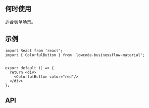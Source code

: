 ## 何时使用

适合表单场景。

## 示例

```tsx
import React from 'react';
import { ColorfulButton } from 'lowcode-businessflow-material';


export default () => {
  return <div>
    <ColorfulButton color="red"/>
  </div>
};
```

## API

<API hideTitle  src="@/components/colorful-button/colorful-button.tsx" />
